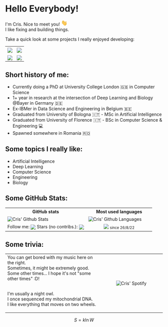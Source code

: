 # Hello Everybody! 
I'm Cris. Nice to meet you! <img src="https://github.com/CrisSherban/CrisSherban/blob/main/wave_hand.gif?raw=true" width="20px"/>  
I like fixing and building things.

Take a quick look at some projects I really enjoyed developing:
<table align="center">
<tr>
 <td>
  <a href="https://github.com/CrisSherban/BrainPad">
   <picture>
   <source media="(prefers-color-scheme: dark)" srcset="https://github-readme-stats.vercel.app/api/pin/?username=CrisSherban&repo=BrainPad&theme=dark" />
   <source media="(prefers-color-scheme: light), (prefers-color-scheme: no-preference)" srcset="https://github-readme-stats.vercel.app/api/pin/?username=CrisSherban&repo=BrainPad" />
   <img align="center" src="https://github-readme-stats.vercel.app/api/pin/?username=CrisSherban&repo=BrainPad alt="BrainPad" />
   </picture>
  </a>
 </td>
 <td>
   <a href="https://github.com/Basket-Analytics/BasketTracking">
    <picture>
    <source media="(prefers-color-scheme: dark)" srcset="https://github-readme-stats.vercel.app/api/pin/?username=CrisSherban&repo=BasketTracking&theme=dark" />
    <source media="(prefers-color-scheme: light), (prefers-color-scheme: no-preference)" srcset="https://github-readme-stats.vercel.app/api/pin/?username=CrisSherban&repo=BasketTracking" />
    <img align="center" src="https://github-readme-stats.vercel.app/api/pin/?username=CrisSherban&repo=BasketTracking alt="BasketTracking"/>
    </picture>
   </a>
 </td>
</tr>
<tr>
 <td>
  <a href="https://github.com/bayer-science-for-a-better-life/topefind-public">
   <picture>
   <source media="(prefers-color-scheme: dark)" srcset="https://github-readme-stats.vercel.app/api/pin/?username=bayer-science-for-a-better-life&repo=topefind-public&theme=dark" />
   <source media="(prefers-color-scheme: light), (prefers-color-scheme: no-preference)" srcset="https://github-readme-stats.vercel.app/api/pin/?username=bayer-science-for-a-better-life&repo=topefind-public" />
   <img align="center" src="https://github-readme-stats.vercel.app/api/pin/?username=bayer-science-for-a-better-life&repo=topefind-public alt="Topefind" />
   </picture>
  </a>  
 </td>
 <td>
  <a href="https://github.com/QuadCtrl/quad-ctrl">
   <picture>
   <source media="(prefers-color-scheme: dark)" srcset="https://github-readme-stats.vercel.app/api/pin/?username=QuadCtrl&repo=quad-ctrl&theme=dark">
   <source media="(prefers-color-scheme: light), (prefers-color-scheme: no-preference)" srcset="https://github-readme-stats.vercel.app/api/pin/?username=QuadCtrl&repo=quad-ctrl" />
   <img align="center" src="https://github-readme-stats.vercel.app/api/pin/?username=QuadCtrl&repo=quad-ctrl alt="QuadCTRL"/>
   </picture>
  </a>  
 </td>
</tr>
</table>

## Short history of me:
* Currently doing a PhD at University College London :uk: in Computer Science
* 1+ year in research at the intersection of Deep Learning and Biology @Bayer in Germany :de:
* Ex-IBMer in Data Science and Engineering in Belgium :belgium:
* Graduated from University of Bologna :it: - MSc in Artificial Intelligence
* Graduated from University of Florence :it: - BSc in Computer Science & Engineering :computer:
* Spawned somewhere in Romania 🇷🇴

## Some topics I really like:
* Artificial Intelligence
* Deep Learning
* Computer Science
* Engineering
* Biology
 
 
## Some GitHub Stats:
<table align="center">
<tr>
  <th>GitHub stats</th>
  <th>Most used languages</th>
</tr>
<tr>
 <td>
  <picture>
   <source media="(prefers-color-scheme: dark)" srcset="https://awesome-github-stats.azurewebsites.net/user-stats/CrisSherban?cardType=octocat&theme=dark&preferLogin=false">
   <img align="center" src="https://awesome-github-stats.azurewebsites.net/user-stats/CrisSherban?cardType=octocat&theme=default&preferLogin=false" alt="Cris' Github Stats"/>
  </picture>
 </td>
 <td>
  <picture>
   <source media="(prefers-color-scheme: dark)" srcset="https://github-readme-stats.vercel.app/api/top-langs/?username=CrisSherban&layout=compact&show_icons=True&theme=dark">
   <img align="center" src="https://github-readme-stats.vercel.app/api/top-langs/?username=CrisSherban&layout=compact&show_icons=True&theme=default" alt="Cris' Github Languages"/>
  </picture>
 </td>
</tr>
<tr>
 <td align="center">
  Follow me: <img align="center" src="https://img.shields.io/github/followers/CrisSherban?label=Follow&style=social" />
  Stars (no contribs.): <img align="center" src="https://img.shields.io/github/stars/CrisSherban?affiliations=OWNER%2CCOLLABORATOR&style=social" />
 </td>
 <td align="center" width="45%">
  <img align="center" src="https://komarev.com/ghpvc/?username=CrisSherban"/> <sub>since 26/8/22
 </td>
</tr>
</table> 

## Some trivia:
<table align="center">
<tr>
 <td>
 You can get bored with my music here on the right. <br>
 Sometimes, it might be extremely good. <br>
 Some other times... I hope it's not "some other times" :D! <br><br>
  
 I'm usually a night owl. <br>
 I once sequenced my mitochondrial DNA. <br>
 I like everything that moves on two wheels. <br>
 
 </td>
 <td align="center" width="40%">
  <picture>
   <source media="(prefers-color-scheme: dark)" srcset="https://spotify-github-profile.vercel.app/api/view?uid=cpac5km4w2f2us15fksrxncas&cover_image=true&theme=default&show_offline=false&background_color=121212&interchange=false&bar_color_cover=true" />
   <img align="center" src="https://spotify-github-profile.vercel.app/api/view?uid=cpac5km4w2f2us15fksrxncas&cover_image=true&theme=default&show_offline=false&background_color='ffffff'&interchange=false&bar_color_cover=true" alt="Cris' Spotify" />
  </div>
 </td>
</tr>
</table> 

$$ S = k \ln W $$
